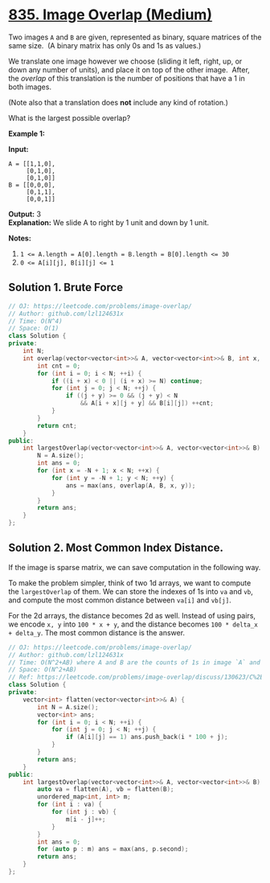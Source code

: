 # [835. Image Overlap (Medium)](https://leetcode.com/problems/image-overlap/)

Two images `A` and `B` are given, represented as binary, square matrices of the same size.  (A binary matrix has only 0s and 1s as values.)

We translate one image however we choose (sliding it left, right, up, or down any number of units), and place it on top of the other image.  After, the _overlap_ of this translation is the number of positions that have a 1 in both images.

(Note also that a translation does **not** include any kind of rotation.)

What is the largest possible overlap?

**Example 1:**

**Input:**
```
A = [[1,1,0],
     [0,1,0],
     [0,1,0]]
B = [[0,0,0],
     [0,1,1],
     [0,0,1]]
```

**Output:** 3  
**Explanation:** We slide A to right by 1 unit and down by 1 unit.

**Notes:** 

1.  `1 <= A.length = A[0].length = B.length = B[0].length <= 30`
2.  `0 <= A[i][j], B[i][j] <= 1`

## Solution 1. Brute Force

```cpp
// OJ: https://leetcode.com/problems/image-overlap/
// Author: github.com/lzl124631x
// Time: O(N^4)
// Space: O(1)
class Solution {
private:
    int N;
    int overlap(vector<vector<int>>& A, vector<vector<int>>& B, int x, int y) {
        int cnt = 0;
        for (int i = 0; i < N; ++i) {
            if ((i + x) < 0 || (i + x) >= N) continue;
            for (int j = 0; j < N; ++j) {
                if ((j + y) >= 0 && (j + y) < N
                    && A[i + x][j + y] && B[i][j]) ++cnt;
            }
        }
        return cnt;
    }
public:
    int largestOverlap(vector<vector<int>>& A, vector<vector<int>>& B) {
        N = A.size();
        int ans = 0;
        for (int x = -N + 1; x < N; ++x) {
            for (int y = -N + 1; y < N; ++y) {
                ans = max(ans, overlap(A, B, x, y));
            }
        }
        return ans;
    }
};
```

## Solution 2. Most Common Index Distance.

If the image is sparse matrix, we can save computation in the following way.

To make the problem simpler, think of two 1d arrays, we want to compute the `largestOverlap` of them. We can store the indexes of 1s into `va` and `vb`, and compute the most common distance between `va[i]` and `vb[j]`.

For the 2d arrays, the distance becomes 2d as well. Instead of using pairs, we encode `x, y` into `100 * x + y`, and the distance becomes `100 * delta_x + delta_y`. The most common distance is the answer.

```cpp
// OJ: https://leetcode.com/problems/image-overlap/
// Author: github.com/lzl124631x
// Time: O(N^2+AB) where A and B are the counts of 1s in image `A` and `B`.
// Space: O(N^2+AB)
// Ref: https://leetcode.com/problems/image-overlap/discuss/130623/C%2B%2BJavaPython-Straight-Forward
class Solution {
private:
    vector<int> flatten(vector<vector<int>>& A) {
        int N = A.size();
        vector<int> ans;
        for (int i = 0; i < N; ++i) {
            for (int j = 0; j < N; ++j) {
                if (A[i][j] == 1) ans.push_back(i * 100 + j);
            }
        }
        return ans;
    }
public:
    int largestOverlap(vector<vector<int>>& A, vector<vector<int>>& B) {
        auto va = flatten(A), vb = flatten(B);
        unordered_map<int, int> m;
        for (int i : va) {
            for (int j : vb) {
                m[i - j]++;
            }
        }
        int ans = 0;
        for (auto p : m) ans = max(ans, p.second);
        return ans;
    }
};
```